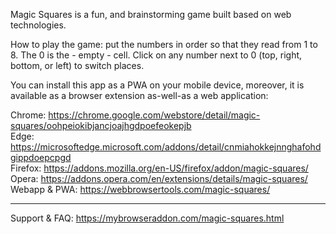 Magic Squares is a fun, and brainstorming game built based on web technologies.

How to play the game: put the numbers in order so that they read from 1 to 8. The 0 is the - empty - cell. Click on any number next to 0 (top, right, bottom, or left) to switch places.

You can install this app as a PWA on your mobile device, moreover, it is available as a browser extension as-well-as a web application:

Chrome: https://chrome.google.com/webstore/detail/magic-squares/oohpeiokibjancjoajhgdpoefeokepjb  
Edge: https://microsoftedge.microsoft.com/addons/detail/cnmiahokkejnnghafohdgippdoepcpgd  
Firefox: https://addons.mozilla.org/en-US/firefox/addon/magic-squares/  
Opera: https://addons.opera.com/en/extensions/details/magic-squares/  
Webapp & PWA: https://webbrowsertools.com/magic-squares/  

---------------------------------------------------------------

Support & FAQ: https://mybrowseraddon.com/magic-squares.html
